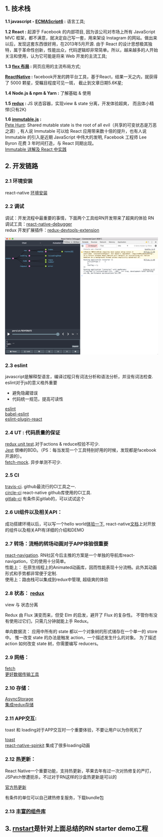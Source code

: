 ## 1. 技术栈

**1.1 javascript - [ECMAScript6](http://es6.ruanyifeng.com/#docs/object) :** 语言工具; 

**1.2 React :** 起源于 Facebook 的内部项目, 因为该公司对市场上所有 JavaScript MVC 框架，都不满意，就决定自己写一套，用来架设 Instagram 的网站。做出来以后，发现这套东西很好用，在2013年5月开源. 由于 React 的设计思想极其独特，属于革命性创新，性能出众，代码逻辑却非常简单。所以，越来越多的人开始关注和使用，认为它可能是将来 Web 开发的主流工具;

**1.3 [flex 布局](https://reactnative.cn/docs/0.51/layout-with-flexbox.html#content) :**  网页应用的主流布局方式;

**[ReactNative](https://reactnative.cn/) :** facebook开发的跨平台工具，基于React，结果一天之内，就获得了 5000 颗星，受瞩目程度可见一斑， 截止到文章日期5.6K星;

**1.4 Node.js & npm & Yarn :** 了解基础 & 使用

**1.5 [redux](http://cn.redux.js.org/index.html) :** JS 状态容器，实现view & state 分离，开发体验超爽， 而且体小精悍(只有2K)

**1.6 [immutable.js](https://facebook.github.io/immutable-js/) :**  
[Pete Hunt](https://github.com/petehunt): Shared mutable state is the root of all evil（共享的可变状态是万恶之源）, 有人说 Immutable 可以给 React 应用带来数十倍的提升，也有人说 Immutable 的引入是近期 JavaScript 中伟大的发明, Facebook 工程师 Lee Byron 花费 3 年时间打造，与 React 同期出现。    
[Immutable 详解及 React 中实践](https://github.com/camsong/blog/issues/3)

## 2. 开发链路

### 2.1 环境安装

react-native [环境安装](https://reactnative.cn/docs/0.51/getting-started.html)

### 2.2 调试 

调试：开发流程中最重要的事情，下面两个工具给RN开发带来了超爽的体验
RN 调试工具：[react-native-debugger](https://github.com/jhen0409/react-native-debugger)   
redux 开发扩展插件：[redux-devtools-extension](https://github.com/zalmoxisus/redux-devtools-extension)

![](./img/debuger.png)

### 2.3 eslint 

javascript是解释型语言，编译过程只有词法分析和语法分析，并没有词法检查. eslint对于js的意义格外重要  
* 避免隐藏错误  
* 代码统一规范，提高可读性  
	
[eslint](https://eslint.org/) 		
[babel-eslint](https://github.com/babel/babel-eslint)	
[eslint-plugin-react](https://github.com/yannickcr/eslint-plugin-react)


### 2.4 UT : 代码质量的保证

[redux unit test](https://redux.js.org/docs/recipes/WritingTests.html).对于actions & reduce校验不可少.    
[Jest](https://facebook.github.io/jest/docs/en/tutorial-react-native.html) 很棒的BDD。（PS：每当发现一个工具特别好用的时候，发现都是facebook开源的）。  
[fetch-mock](http://www.wheresrhys.co.uk/fetch-mock/). 异步单测不可少.  

### 2.5 CI

[travis-ci](https://travis-ci.org/). github最流行的CI工具之一.   
[circle-ci](https://circleci.com/) react-native github库使用的CI工具.   
[gitlab-ci](https://about.gitlab.com/features/gitlab-ci-cd/) 有条件买gitlab的，可以试试这个

### 2.6 UI组件以及相关API：

成功搭建环境以后，可以写一个hello world[体验一下](https://reactnative.cn/docs/0.51/tutorial.html#content), react-native[文档](https://reactnative.cn)上对开放的组件以及相关API有详细的介绍和DEMO

### 2.7 转场：流畅的转场动画对于APP体验很重要 

[react-navigation](https://reactnavigation.org/docs/intro/). RN社区今后主推的方案是一个单独的导航库react-navigation，它的使用十分简单。    
性能上： 在原生线程上的Animated动画库，因而性能表现十分流畅。此外其动画形式和手势都非常便于定制.     
使用上：路由栈可以集成到redux中管理, 超级爽的体验

### 2.8 状态： [redux](http://cn.redux.js.org/)

view 与 状态分离

Redux 由 Flux 演变而来，但受 Elm 的启发，避开了 Flux 的复杂性。 不管你有没有使用过它们，只需几分钟就能上手 Redux。

单向数据流：
应用中所有的 state 都以一个对象树的形式储存在一个单一的 store 中。 惟一改变 state 的办法是触发 action，一个描述发生什么的对象。 为了描述 action 如何改变 state 树，你需要编写 reducers。

### 2.9 网络：    

[fetch](https://reactnative.cn/docs/0.51/network.html#content)  
[更好数据传输工具](https://github.com/wkh237/react-native-fetch-blob)

### 2.10 存储： 

[AsyncStorage](https://reactnative.cn/docs/0.51/asyncstorage.html#content)     
[集成redux存储](https://github.com/rt2zz/redux-persist)

### 2.11 APP交互: 

toast 和 loading对于APP交互时一个重要体验，不要让用户以为你死机了 

[toast](https://github.com/crazycodeboy/react-native-easy-toast)  	    	
[react-native-spinkit](https://github.com/maxs15/react-native-spinkit) 集成了很多loading动画

### 2.12 热更新： 

React Native一个重要功能，支持热更新，苹果去年有过一次对热修复的严打，JSPatch惨遭扼杀，不过对于RN这样的沙盒热更新是可以的

[官方热更新](http://update.reactnative.cn/) 

有条件的单位可以自己建热修复服务，下载bundle包

### 2.13 [丰富的组件库](https://react.parts/?collection=React+Native)

## 3. [rnstart](https://github.com/jeremyzj/rnstarter)是针对上面总结的RN starter demo工程







 



